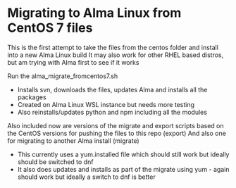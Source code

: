 # Migrating to Alma Linux from CentOS 7 files
This is the first attempt to take the files from the centos folder and install into a new Alma Linux build
It may also work for other RHEL based distros, but am trying with Alma first to see if it works

Run the alma_migrate_fromcentos7.sh
- Installs svn, downloads the files, updates Alma and installs all the packages
- Created on Alma Linux WSL instance but needs more testing
- Also reinstalls/updates python and npm including all the modules

Also included now are versions of the migrate and export scripts based on the CentOS versions for pushing the files to this repo (export)
And also one for migrating to another Alma install (migrate)
- This currently uses a yum.installed file which should still work but ideally should be switched to dnf
- It also does updates and installs as part of the migrate using yum - again should work but ideally a switch to dnf is better
